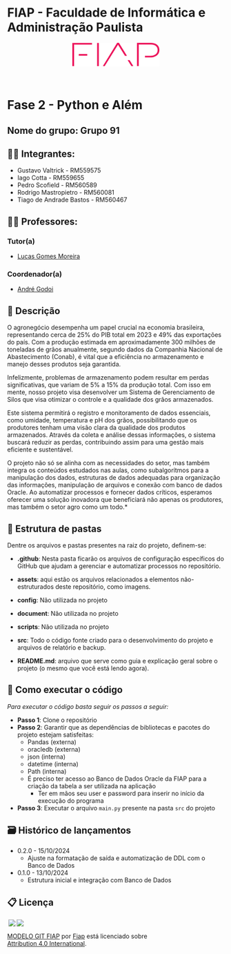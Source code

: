 # FIAP - Faculdade de Informática e Administração Paulista

<p align="center">
<a href= "https://www.fiap.com.br/"><img src="assets/logo-fiap.png" alt="FIAP - Faculdade de Informática e Admnistração Paulista" border="0" width=40% height=40%></a>
</p>

<br>

# Fase 2 - Python e Além

## Nome do grupo: Grupo 91

## 👨‍🎓 Integrantes: 
- Gustavo Valtrick - RM559575
- Iago Cotta - RM559655
- Pedro Scofield - RM560589
- Rodrigo Mastropietro - RM560081
- Tiago de Andrade Bastos - RM560467

## 👩‍🏫 Professores:
### Tutor(a) 
- <a href="https://www.linkedin.com/in/lucas-gomes-moreira-15a8452a/">Lucas Gomes Moreira</a>
### Coordenador(a)
- <a href="https://www.linkedin.com/in/profandregodoi/">André Godoi</a>


## 📜 Descrição

O agronegócio desempenha um papel crucial na economia brasileira, representando cerca de 25% do PIB total em 2023 e 49% das exportações do país. Com a produção estimada em aproximadamente 300 milhões de toneladas de grãos anualmente, segundo dados da Companhia Nacional de Abastecimento (Conab), é vital que a eficiência no armazenamento e manejo desses produtos seja garantida. 

Infelizmente, problemas de armazenamento podem resultar em perdas significativas, que variam de 5% a 15% da produção total. Com isso em mente, nosso projeto visa desenvolver um Sistema de Gerenciamento de Silos que visa otimizar o controle e a qualidade dos grãos armazenados.

Este sistema permitirá o registro e monitoramento de dados essenciais, como umidade, temperatura e pH dos grãos, possibilitando que os produtores tenham uma visão clara da qualidade dos produtos armazenados. Através da coleta e análise dessas informações, o sistema buscará reduzir as perdas, contribuindo assim para uma gestão mais eficiente e sustentável.

O projeto não só se alinha com as necessidades do setor, mas também integra os conteúdos estudados nas aulas, como subalgorítmos para a manipulação dos dados, estruturas de dados adequadas para organização das informações, manipulação de arquivos e conexão com banco de dados Oracle. Ao automatizar processos e fornecer dados críticos, esperamos oferecer uma solução inovadora que beneficiará não apenas os produtores, mas também o setor agro como um todo.*


## 📁 Estrutura de pastas

Dentre os arquivos e pastas presentes na raiz do projeto, definem-se:

- <b>.github</b>: Nesta pasta ficarão os arquivos de configuração específicos do GitHub que ajudam a gerenciar e automatizar processos no repositório.

- <b>assets</b>: aqui estão os arquivos relacionados a elementos não-estruturados deste repositório, como imagens.

- <b>config</b>: Não utilizada no projeto

- <b>document</b>: Não utilizada no projeto

- <b>scripts</b>: Não utilizada no projeto

- <b>src</b>: Todo o código fonte criado para o desenvolvimento do projeto e arquivos de relatório e backup.

- <b>README.md</b>: arquivo que serve como guia e explicação geral sobre o projeto (o mesmo que você está lendo agora).

## 🔧 Como executar o código

*Para executar o código basta seguir os passos a seguir:*
* **Passo 1**: Clone o repositório
* **Passo 2**: Garantir que as dependências de bibliotecas e pacotes do projeto estejam satisfeitas:
  * Pandas (externa)
  * oracledb (externa)
  * json (interna)
  * datetime (interna)
  * Path (interna)
  * É preciso ter acesso ao Banco de Dados Oracle da FIAP para a criação da tabela a ser utilizada na aplicação
    * Ter em mãos seu user e password para inserir no início da execução do programa
* **Passo 3**: Executar o arquivo `main.py` presente na pasta `src` do projeto


## 🗃 Histórico de lançamentos


* 0.2.0 - 15/10/2024
    * Ajuste na formatação de saída e automatização de DDL com o Banco de Dados
* 0.1.0 - 13/10/2024
    * Estrutura inicial e integração com Banco de Dados

## 📋 Licença

<img style="height:22px!important;margin-left:3px;vertical-align:text-bottom;" src="https://mirrors.creativecommons.org/presskit/icons/cc.svg?ref=chooser-v1"><img style="height:22px!important;margin-left:3px;vertical-align:text-bottom;" src="https://mirrors.creativecommons.org/presskit/icons/by.svg?ref=chooser-v1"><p xmlns:cc="http://creativecommons.org/ns#" xmlns:dct="http://purl.org/dc/terms/"><a property="dct:title" rel="cc:attributionURL" href="https://github.com/agodoi/template">MODELO GIT FIAP</a> por <a rel="cc:attributionURL dct:creator" property="cc:attributionName" href="https://fiap.com.br">Fiap</a> está licenciado sobre <a href="http://creativecommons.org/licenses/by/4.0/?ref=chooser-v1" target="_blank" rel="license noopener noreferrer" style="display:inline-block;">Attribution 4.0 International</a>.</p>


